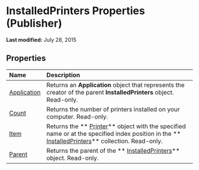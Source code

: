 
# InstalledPrinters Properties (Publisher)

 **Last modified:** July 28, 2015


## Properties



|**Name**|**Description**|
|:-----|:-----|
| [Application](d34a7749-1e93-364b-74ca-dcc7e8574747.md)|Returns an  **Application** object that represents the creator of the parent **InstalledPrinters** object. Read-only.|
| [Count](8ca9ed0b-2a7d-b53a-b5de-4d0405f11fab.md)|Returns the number of printers installed on your computer. Read-only.|
| [Item](8144478d-ca12-29b8-4541-5f0875fd3d12.md)|Returns the  ** [Printer](46f8c6a2-4cf1-bb6a-1214-a751440870f2.md)** object with the specified name or at the specified index position in the ** [InstalledPrinters](8cf9b194-70bc-7963-6a08-d08401d4b6f3.md)** collection. Read-only.|
| [Parent](524e3bee-062a-8ebf-e7e3-f58254681511.md)|Returns the parent of the  ** [InstalledPrinters](8cf9b194-70bc-7963-6a08-d08401d4b6f3.md)** object. Read-only.|
